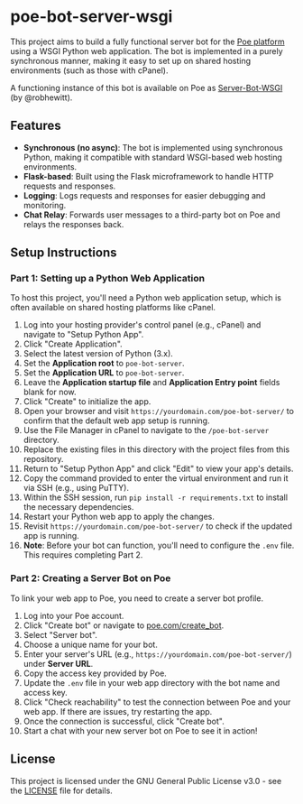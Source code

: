# poe-bot-server-wsgi

This project aims to build a fully functional server bot for the [Poe platform](https://poe.com/) using a WSGI Python web application. The bot is implemented in a purely synchronous manner, making it easy to set up on shared hosting environments (such as those with cPanel).

A functioning instance of this bot is available on Poe as [Server-Bot-WSGI](https://poe.com/Server-Bot-WSGI) (by @robhewitt).

## Features

- **Synchronous (no async)**: The bot is implemented using synchronous Python, making it compatible with standard WSGI-based web hosting environments.
- **Flask-based**: Built using the Flask microframework to handle HTTP requests and responses.
- **Logging**: Logs requests and responses for easier debugging and monitoring.
- **Chat Relay**: Forwards user messages to a third-party bot on Poe and relays the responses back.

## Setup Instructions

### Part 1: Setting up a Python Web Application

To host this project, you'll need a Python web application setup, which is often available on shared hosting platforms like cPanel.

1. Log into your hosting provider's control panel (e.g., cPanel) and navigate to "Setup Python App".
2. Click "Create Application".
3. Select the latest version of Python (3.x).
4. Set the **Application root** to `poe-bot-server`.
5. Set the **Application URL** to `poe-bot-server`.
6. Leave the **Application startup file** and **Application Entry point** fields blank for now.
7. Click "Create" to initialize the app.
8. Open your browser and visit `https://yourdomain.com/poe-bot-server/` to confirm that the default web app setup is running.
9. Use the File Manager in cPanel to navigate to the `/poe-bot-server` directory.
10. Replace the existing files in this directory with the project files from this repository.
11. Return to "Setup Python App" and click "Edit" to view your app's details.
12. Copy the command provided to enter the virtual environment and run it via SSH (e.g., using PuTTY).
13. Within the SSH session, run `pip install -r requirements.txt` to install the necessary dependencies.
14. Restart your Python web app to apply the changes.
15. Revisit `https://yourdomain.com/poe-bot-server/` to check if the updated app is running.
16. **Note**: Before your bot can function, you'll need to configure the `.env` file. This requires completing Part 2.

### Part 2: Creating a Server Bot on Poe

To link your web app to Poe, you need to create a server bot profile.

1. Log into your Poe account.
2. Click "Create bot" or navigate to [poe.com/create_bot](https://poe.com/create_bot).
3. Select "Server bot".
4. Choose a unique name for your bot.
5. Enter your server's URL (e.g., `https://yourdomain.com/poe-bot-server/`) under **Server URL**.
6. Copy the access key provided by Poe.
7. Update the `.env` file in your web app directory with the bot name and access key.
8. Click "Check reachability" to test the connection between Poe and your web app. If there are issues, try restarting the app.
9. Once the connection is successful, click "Create bot".
10. Start a chat with your new server bot on Poe to see it in action!

## License

This project is licensed under the GNU General Public License v3.0 - see the [LICENSE](LICENSE) file for details.
